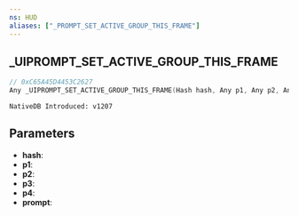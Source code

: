 ```yaml
---
ns: HUD
aliases: ["_PROMPT_SET_ACTIVE_GROUP_THIS_FRAME"]
---
```

## _UIPROMPT_SET_ACTIVE_GROUP_THIS_FRAME

```c
// 0xC65A45D4453C2627
Any _UIPROMPT_SET_ACTIVE_GROUP_THIS_FRAME(Hash hash, Any p1, Any p2, Any p3, Any p4, int prompt);
```

```
NativeDB Introduced: v1207
```

## Parameters
* **hash**:
* **p1**:
* **p2**:
* **p3**:
* **p4**:
* **prompt**:
